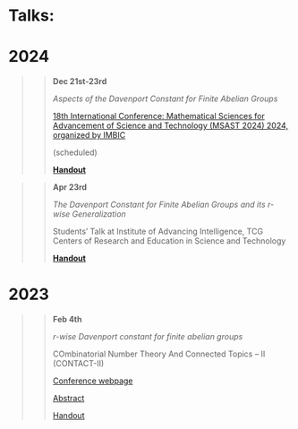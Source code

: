 # Talks:

# 2024

>> **Dec 21st-23rd**
>> 
>> *Aspects of the Davenport Constant for Finite Abelian Groups*
>> 
>> [18th International Conference: Mathematical Sciences for Advancement of Science and Technology (MSAST 2024) 2024, organized by IMBIC](https://imbicorg.blogspot.com/)
>> 
>> (scheduled)
>> 
>> [**Handout**]()

>> **Apr 23rd**
>> 
>> *The Davenport Constant for Finite Abelian Groups and its r-wise Generalization*
>> 
>> Students’ Talk at Institute of Advancing Intelligence, TCG Centers of Research and Education in Science and Technology
>> 
>> [**Handout**](https://drive.google.com/drive/folders/1lSA4Ks96U_oxGnnNwPm0B6d2ISyrXYmf?usp=drive_link)


# 2023

>> **Feb 4th**
>> 
>> *r-wise Davenport constant for finite abelian groups*
>> 
>> COmbinatorial Number Theory And Connected Topics – II (CONTACT-II)
>> 
>> [Conference webpage](https://sites.google.com/view/contact-ii/home)
>> 
>> [Abstract](https://drive.google.com/file/d/1OtAvMfGG2xg6Gr6-2gKDHkJ6REjTZkg2/view)
>> 
>> [Handout](https://drive.google.com/file/d/11k1bXrPQqw_AAf8s9JweYXBvNs6qcWL3/view?pli=1)
